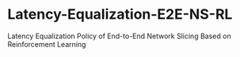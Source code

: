 # Latency-Equalization-E2E-NS-RL
Latency Equalization Policy of End-to-End Network Slicing Based on Reinforcement Learning
